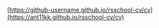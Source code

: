 [[https://github-username.github.io/rsschool-cv/cv](https://ant11kk.github.io/rsschool-cv/cv)
](https://ant11kk.github.io/rsschool-cv/cv)
